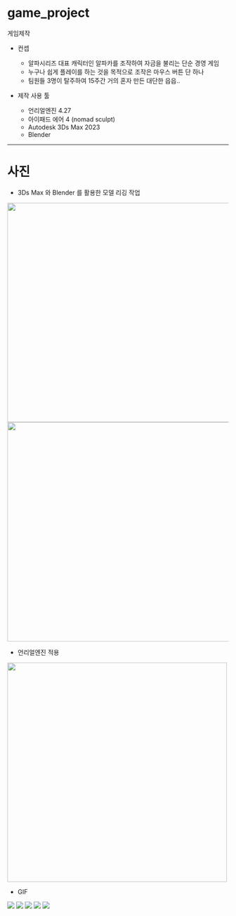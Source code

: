 # game_project
 게임제작
  * 컨셉
    * 알파시리즈 대표 캐릭터인 알파카를 조작하여 자금을 불리는 단순 경영 게임
    * 누구나 쉽게 플레이를 하는 것을 목적으로 조작은 마우스 버튼 단 하나
    * 팀원들 3명이 탈주하여 15주간 거의 혼자 만든 대단한 읍읍..
   
  * 제작 사용 툴
    * 언리얼엔진 4.27
    * 아이패드 에어 4 (nomad sculpt)
    * Autodesk 3Ds Max 2023
    * Blender
---

# 사진

 * 3Ds Max 와 Blender 를 활용한 모델 리깅 작업
 
<img src="https://user-images.githubusercontent.com/50231941/223143913-4dc72f7a-37b7-4766-b2d3-738b2da9718a.png" width="650" height="500" />
<img src="https://user-images.githubusercontent.com/50231941/223144152-6923b848-3216-4bb2-a334-cf576dc187e9.png" width="650" height="500" />

 * 언리얼엔진 적용
 
<img src="https://user-images.githubusercontent.com/50231941/223144331-dd7d5cc8-d8cb-45cc-89cc-bbbfdd0e9aa9.png" width="500" height="500" />

 * GIF
 
<img src="https://user-images.githubusercontent.com/50231941/223146289-ea18a1a1-01db-4c9e-9d7f-527713f67747.gif" />
<img src="https://user-images.githubusercontent.com/50231941/223146416-68c02959-b94f-4e56-a5f5-e2577ea5d865.gif" />
<img src="https://user-images.githubusercontent.com/50231941/223146523-9b2db27a-ba2b-461b-87a9-165dd0a0f52c.gif" />
<img src="https://user-images.githubusercontent.com/50231941/223146695-704759b9-9f4b-4fb6-abb2-1e56cdb893a8.gif" />
<img src="https://user-images.githubusercontent.com/50231941/223146800-c340efa4-57a7-461f-90b3-1be467544c7d.gif" />

